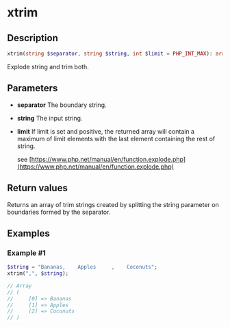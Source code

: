 # xtrim

## Description

```php
xtrim(string $separator, string $string, int $limit = PHP_INT_MAX): array
```

Explode string and trim both.

## Parameters

- **separator**
    The boundary string.

- **string**
    The input string.

- **limit**
    If limit is set and positive, the returned array will contain a maximum of limit elements with the last element containing the rest of string.

    see [https://www.php.net/manual/en/function.explode.php](https://www.php.net/manual/en/function.explode.php)

## Return values

Returns an array of trim strings created by splitting the string parameter on boundaries formed by the separator.

## Examples

### Example #1

```php 
$string = "Bananas,    Apples     ,    Coconuts";
xtrim(",", $string);

// Array
// (
//     [0] => Bananas
//     [1] => Apples
//     [2] => Coconuts
// )
```